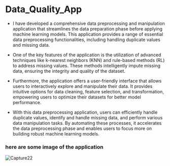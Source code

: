 # Data_Quality_App
  - I have developed a comprehensive data preprocessing and manipulation application that streamlines the data preparation phase before applying machine learning models. This application provides a range of essential data preprocessing functionalities, including handling duplicate values and missing data.

- One of the key features of the application is the utilization of advanced techniques like k-nearest neighbors (KNN) and rule-based methods (RL) to address missing values. These methods intelligently impute missing data, ensuring the integrity and quality of the dataset.

- Furthermore, the application offers a user-friendly interface that allows users to interactively explore and manipulate their data. It provides intuitive options for data cleaning, feature selection, and transformation, empowering users to optimize their datasets for better model performance.

- With this data preprocessing application, users can efficiently handle duplicate values, identify and handle missing data, and perform various data manipulation tasks. By automating these processes, it accelerates the data preprocessing phase and enables users to focus more on building robust machine learning models.
### here are some image of the application 
![Capture22](https://github.com/SoufiyaneOuali/Data_Quality_App/assets/133426598/0c9a5eb3-90aa-4cfa-9aed-40738a815a01)

